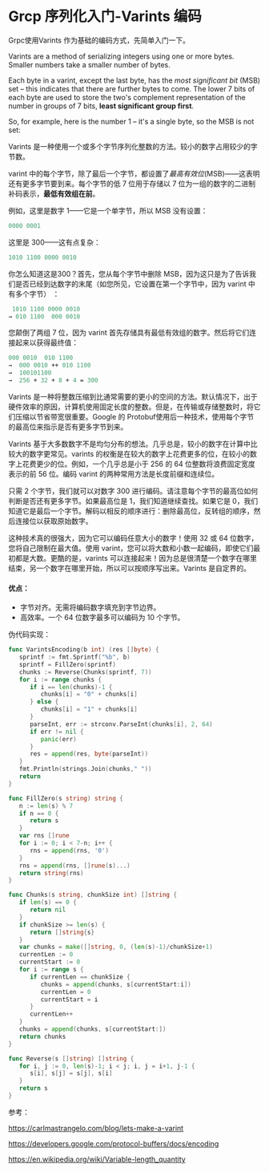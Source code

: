 # Grcp 序列化入门-Varints 编码

Grpc使用Varints 作为基础的编码方式，先简单入门一下。

Varints are a method of serializing integers using one or more bytes. Smaller numbers take a smaller number of bytes.

Each byte in a varint, except the last byte, has the *most significant bit* (MSB) set – this indicates that there are further bytes to come. The lower 7 bits of each byte are used to store the two's complement representation of the number in groups of 7 bits, **least significant group first**.

So, for example, here is the number 1 – it's a single byte, so the MSB is not set:

Varints 是一种使用一个或多个字节序列化整数的方法。较小的数字占用较少的字节数。

varint 中的每个字节，除了最后一个字节，都设置了*最高有效位*(MSB)——这表明还有更多字节要到来。每个字节的低 7 位用于存储以 7 位为一组的数字的二进制补码表示，**最低有效组在前**。

例如，这里是数字 1——它是一个单字节，所以 MSB 没有设置：

```proto
0000 0001
```

这里是 300——这有点复杂：

```proto
1010 1100 0000 0010
```

你怎么知道这是300？首先，您从每个字节中删除 MSB，因为这只是为了告诉我们是否已经到达数字的末尾（如您所见，它设置在第一个字节中，因为 varint 中有多个字节） ：

```proto
 1010 1100 0000 0010
→ 010 1100  000 0010
```

您颠倒了两组 7 位，因为 varint 首先存储具有最低有效组的数字。然后将它们连接起来以获得最终值：

```proto
000 0010  010 1100
→  000 0010 ++ 010 1100
→  100101100
→  256 + 32 + 8 + 4 = 300
```

Varints 是一种将整数压缩到比通常需要的更小的空间的方法。默认情况下，出于硬件效率的原因，计算机使用固定长度的整数。但是，在传输或存储整数时，将它们压缩以节省带宽很重要。Google 的 Protobuf使用后一种技术，使用每个字节的最高位来指示是否有更多字节到来。

Varints 基于大多数数字不是均匀分布的想法。几乎总是，较小的数字在计算中比较大的数字更常见。varints 的权衡是在较大的数字上花费更多的位，在较小的数字上花费更少的位。例如，一个几乎总是小于 256 的 64 位整数将浪费固定宽度表示的前 56 位。编码 varint 的两种常用方法是长度前缀和连续位。



只需 2 个字节，我们就可以对数字 300 进行编码。请注意每个字节的最高位如何判断是否还有更多字节。如果最高位是 1，我们知道继续查找。如果它是 0，我们知道它是最后一个字节。解码以相反的顺序进行：删除最高位，反转组的顺序，然后连接位以获取原始数字。

这种技术真的很强大，因为它可以编码任意大小的数字！使用 32 或 64 位数字，您将自己限制在最大值。使用 varint，您可以将大数和小数一起编码，即使它们最初都是大数。更酷的是，varints 可以连接起来！因为总是很清楚一个数字在哪里结束，另一个数字在哪里开始，所以可以按顺序写出来。Varints 是自定界的。

#### 优点：

- 字节对齐。无需将编码数字填充到字节边界。
- 高效率。一个 64 位数字最多可以编码为 10 个字节。

伪代码实现：

```go
func VarintsEncoding(b int) (res []byte) {
   sprintf := fmt.Sprintf("%b", b)
   sprintf = FillZero(sprintf)
   chunks := Reverse(Chunks(sprintf, 7))
   for i := range chunks {
      if i == len(chunks)-1 {
         chunks[i] = "0" + chunks[i]
      } else {
         chunks[i] = "1" + chunks[i]
      }
      parseInt, err := strconv.ParseInt(chunks[i], 2, 64)
      if err != nil {
         panic(err)
      }
      res = append(res, byte(parseInt))
   }
   fmt.Println(strings.Join(chunks," "))
   return
}

func FillZero(s string) string {
   n := len(s) % 7
   if n == 0 {
      return s
   }
   var rns []rune
   for i := 0; i < 7-n; i++ {
      rns = append(rns, '0')
   }
   rns = append(rns, []rune(s)...)
   return string(rns)
}

func Chunks(s string, chunkSize int) []string {
   if len(s) == 0 {
      return nil
   }
   if chunkSize >= len(s) {
      return []string{s}
   }
   var chunks = make([]string, 0, (len(s)-1)/chunkSize+1)
   currentLen := 0
   currentStart := 0
   for i := range s {
      if currentLen == chunkSize {
         chunks = append(chunks, s[currentStart:i])
         currentLen = 0
         currentStart = i
      }
      currentLen++
   }
   chunks = append(chunks, s[currentStart:])
   return chunks
}

func Reverse(s []string) []string {
   for i, j := 0, len(s)-1; i < j; i, j = i+1, j-1 {
      s[i], s[j] = s[j], s[i]
   }
   return s
}
```



参考：

https://carlmastrangelo.com/blog/lets-make-a-varint

https://developers.google.com/protocol-buffers/docs/encoding

https://en.wikipedia.org/wiki/Variable-length_quantity
